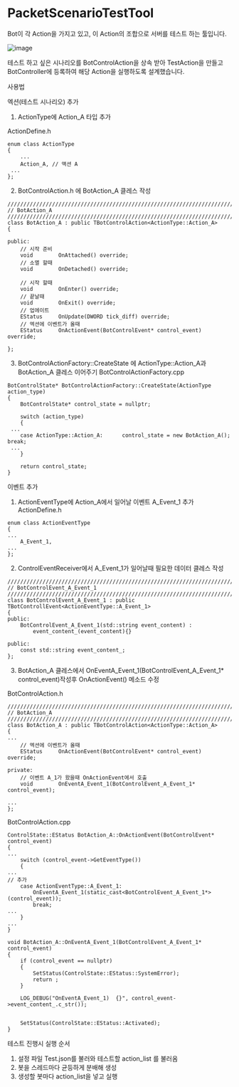 # PacketScenarioTestTool

Bot이 각 Action을 가지고 있고, 이 Action의 조합으로 서버를 테스트 하는 툴입니다.


![image](https://github.com/user-attachments/assets/8aa4b182-e6dc-46fd-980e-0c92fad9968f)

테스트 하고 싶은 시나리오를 BotControlAction을 상속 받아 TestAction을 만들고
BotController에 등록하여 해당 Action을 실행하도록 설계했습니다.


사용법

엑션(테스트 시나리오) 추가
1. ActionType에 Action_A 타입 추가

ActionDefine.h
```
enum class ActionType
{
	...
	Action_A, // 액션 A
 ...
};
```

2. BotControlAction.h 에 BotAction_A 클레스 작성

```
///////////////////////////////////////////////////////////////////////////////////////////
// BotAction_A
///////////////////////////////////////////////////////////////////////////////////////////
class BotAction_A : public TBotControlAction<ActionType::Action_A>
{

public:
	// 시작 준비
	void		OnAttached() override;
	// 소멸 할때
	void		OnDetached() override;

	// 시작 할때
	void		OnEnter() override;
	// 끝날때
	void		OnExit() override;
	// 업에이트
	EStatus		OnUpdate(DWORD tick_diff) override;
	// 엑션에 이벤트가 올때
	EStatus		OnActionEvent(BotControlEvent* control_event) override;

};

```

3. BotControlActionFactory::CreateState 에 ActionType::Action_A과 BotAction_A 클레스 이어주기
BotControlActionFactory.cpp
```
BotControlState* BotControlActionFactory::CreateState(ActionType action_type)
{
	BotControlState* control_state = nullptr;
	
	switch (action_type)
	{
 ...
	case ActionType::Action_A:		control_state = new BotAction_A();		break;
 ...
	}

	return control_state;
}
```

이벤트 추가
1. ActionEventType에 Action_A에서 일어날 이벤트 A_Event_1 추가
ActionDefine.h
```
enum class ActionEventType
{
...
	A_Event_1,
...
};

```

2. ControlEventReceiver에서 A_Event_1가 일어날때 필요한 데이터 클레스 작성

```
///////////////////////////////////////////////////////////////////////////////////////////
// BotControlEvent_A_Event_1
///////////////////////////////////////////////////////////////////////////////////////////
class BotControlEvent_A_Event_1 : public TBotControllEvent<ActionEventType::A_Event_1>
{
public:
	BotControlEvent_A_Event_1(std::string event_content) :
		event_content_(event_content){}

public:
	const std::string event_content_;
};
```

3. BotAction_A 클레스에서 OnEventA_Event_1(BotControlEvent_A_Event_1* control_event)작성후 OnActionEvent() 메소드 수정

BotControlAction.h
```
///////////////////////////////////////////////////////////////////////////////////////////
// BotAction_A
///////////////////////////////////////////////////////////////////////////////////////////
class BotAction_A : public TBotControlAction<ActionType::Action_A>
{
...
	// 엑션에 이벤트가 올때
	EStatus		OnActionEvent(BotControlEvent* control_event) override;

private:
	// 이벤트 A_1가 왔을때 OnActionEvent에서 호출
	void		OnEventA_Event_1(BotControlEvent_A_Event_1* control_event);

...
};

```

BotControlAction.cpp
```
ControlState::EStatus BotAction_A::OnActionEvent(BotControlEvent* control_event)
{
...
	switch (control_event->GetEventType())
	{
...
// 추가
	case ActionEventType::A_Event_1:
		OnEventA_Event_1(static_cast<BotControlEvent_A_Event_1*> (control_event));
		break;
...
	}
...
}

void BotAction_A::OnEventA_Event_1(BotControlEvent_A_Event_1* control_event)
{
	if (control_event == nullptr)
	{
		SetStatus(ControlState::EStatus::SystemError);
		return ;
	}

	LOG_DEBUG("OnEventA_Event_1)  {}", control_event->event_content_.c_str());


	SetStatus(ControlState::EStatus::Activated);
}
```


 테스트 진행시 실행 순서
 1. 설정 파일 Test.json를 불러와 테스트할 action_list 를 불러옴
 2. 봇을 스레드마다 균등하게 분배해 생성
 3. 생성할 봇마다 action_list을 넣고 실행
